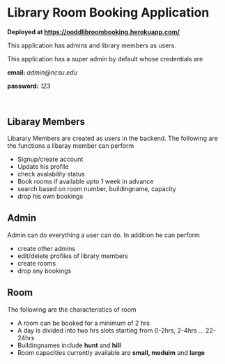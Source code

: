 <h1>&nbsp;</h1>
<h1><strong>Library Room Booking Application</strong></h1>
<p><strong>Deployed at&nbsp;<a href="https://ooddlibroombooking.herokuapp.com/">https://ooddlibroombooking.herokuapp.com/</a></strong></p>
<p>This application has admins and library members as users.&nbsp;</p>
<p>This application has a super admin by default whose credentials are</p>
<p><strong>email:&nbsp;</strong><em>admin@ncsu.edu</em></p>
<p><strong>password:</strong> <em>123</em></p>
<p>&nbsp;</p>
<h2>Libaray Members</h2>
<p>Libarary Members are created as users in the backend. The following are the functions a libaray member can perform</p>
<ul>
<li>Signup/create account</li>
<li>Update his profile</li>
<li>check avalability status</li>
<li>Book rooms if available upto 1 week in advance</li>
<li>search based on room number, buildingname, capacity</li>
<li>drop his own bookings</li>
</ul>
<h2>Admin</h2>
<p>Admin can do everything a user can do. In addition he can perform&nbsp;</p>
<ul>
<li>create other admins</li>
<li>edit/delete profiles of library members</li>
<li>create rooms</li>
<li>drop any bookings&nbsp;</li>
</ul>
<h2>Room</h2>
<p>The following are the characteristics of room</p>
<ul>
<li>A room can be booked for a minimum of 2 hrs</li>
<li>A day is divided into two hrs slots starting from 0-2hrs, 2-4hrs ... 22-24hrs</li>
<li>Buildingnames include <strong>hunt</strong> and <strong>hill</strong>&nbsp;</li>
<li>Room capacities currently available are <strong>small, meduim</strong> and <strong>large</strong></li>
</ul>